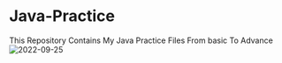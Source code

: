 # Java-Practice
This Repository Contains My Java Practice Files From basic To Advance 
![2022-09-25](https://user-images.githubusercontent.com/104457295/192152935-a2f06941-44ad-492f-bb8c-657a79995aaa.png)
